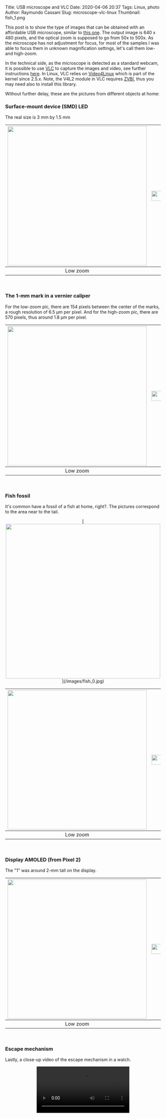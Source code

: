 Title: USB microscope and VLC
Date: 2020-04-06 20:37
Tags: Linux, photo
Author: Raymundo Cassani
Slug: microscope-vlc-linux
Thumbnail: fish_1.png

This post is to show the type of images that can be obtained with an affordable USB microscope, similar to [this one](https://www.amazon.ca/axGear-50-500X-Microscope-Endoscope-Magnifier/dp/B01996WOEU). The output image is 640 x 480 pixels, and the optical zoom is supposed to go from 50x to 500x. As the microscope has not adjustment for focus, for most of the samples I was able to focus them in unknown magnification settings, let's call them low- and high-zoom.

In the technical side, as the microscope is detected as a standard webcam, it is possible to use [VLC](https://www.videolan.org/vlc/index.html) to capture the images and video, see further instructions [here](https://www.laptopmag.com/articles/record-webcam-video-vlc). In Linux, VLC relies on [Video4Linux](https://en.wikipedia.org/wiki/Video4Linux) which is part of the kernel since 2.5.x. Note, the V4L2 module in VLC requires [ZVBI](http://zapping.sourceforge.net/ZVBI/), thus you may need also to install this library.

Without further delay, these are the pictures from different objects at home:   

### Surface-mount device (SMD) LED
The real size is 3 mm by 1.5 mm

| [<img src="/images/smd_1.png" style="width: 450px;"/>](/images/smd_1.png)| <img src="/images/square_500_clear.png" style="width: 32px;"/> |[<img src="/images/smd_2.png" style="width: 450px;"/>](/images/smd_2.png)|
|:-:|:-:|:-:|
|Low zoom|    |High zoom|
<br>  

### The 1-mm mark in a vernier caliper
For the low-zoom pic, there are 154 pixels between the center of the marks, a rough resolution of 6.5 &mu;m per pixel. And for the high-zoom pic, there are 570 pixels, thus around 1.8 &mu;m per pixel.

| [<img src="/images/1mm_1.png" style="width: 450px;"/>](/images/1mm_1.png)| <img src="/images/square_500_clear.png" style="width: 32px;"/> |[<img src="/images/1mm_2.png" style="width: 450px;"/>](/images/1mm_2.png)   |
|:-:|:-:|:-:|
|Low zoom|    |High zoom|
<br>  

### Fish fossil
It's common have a fossil of a fish at home, right?. The pictures correspond to the area near to the tail.  

<center>
[<img src="/images/fish_0.jpg" style="width: 500px;"/>](/images/fish_0.jpg)
</center>

| [<img src="/images/fish_1.png" style="width: 450px;"/>](/images/fish_1.png)| <img src="/images/square_500_clear.png" style="width: 32px;"/> |[<img src="/images/fish_2.png" style="width: 450px;"/>](/images/fish_2.png)   |
|:-:|:-:|:-:|
|Low zoom|    |High zoom|
<br>  

### Display AMOLED (from Pixel 2)
The "1" was around 2-mm tall on the display.

| [<img src="/images/led_1.png" style="width: 450px;"/>](/images/led_1.png)| <img src="/images/square_500_clear.png" style="width: 32px;"/> |[<img src="/images/led_2.png" style="width: 450px;"/>](/images/led_2.png)   |
|:-:|:-:|:-:|
|Low zoom|    |High zoom|
</br>  

### Escape mechanism
Lastly, a close-up video of the escape mechanism in a watch.
<center>
<video controls="" autoplay="" loop>
 <source src="/images/out.webm" type="video/webm">
</video>
</center>

